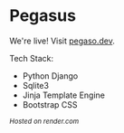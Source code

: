 # Pegasus

<p>We're live! Visit <a href="http://www.pegaso.dev/" target="_blank">pegaso.dev</a>.</p>

Tech Stack:
- Python Django
- Sqlite3
- Jinja Template Engine
- Bootstrap CSS

<small><i>Hosted on render.com</i></small>
